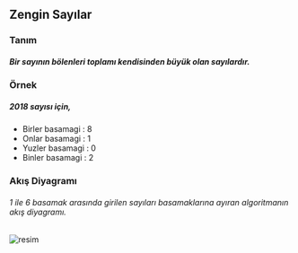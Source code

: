 ## Zengin Sayılar


### Tanım
##### Bir sayının bölenleri toplamı kendisinden büyük olan sayılardır.



### Örnek
##### 2018 sayısı için,
- Birler basamagi  : 8
- Onlar basamagi   : 1
- Yuzler basamagi  : 0
- Binler basamagi  : 2

### Akış Diyagramı
###### 1 ile 6 basamak arasında girilen sayıları basamaklarına ayıran algoritmanın akış diyagramı.

![resim](https://user-images.githubusercontent.com/25087769/77675226-b70f4000-6f9d-11ea-8780-a3cb614a61c7.png)





